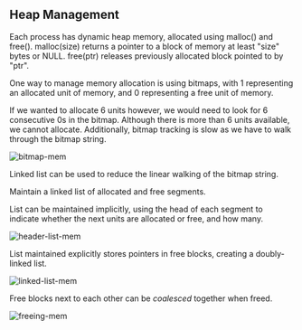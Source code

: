 ## Heap Management
Each process has dynamic heap memory, allocated using malloc() and free(). malloc(size) returns a pointer to a block of memory at least "size" bytes or NULL. free(ptr) releases previously allocated block pointed to by "ptr".

One way to manage memory allocation is using bitmaps, with 1 representing an allocated unit of memory, and 0 representing a free unit of memory.

If we wanted to allocate 6 units however, we would need to look for 6 consecutive 0s in the bitmap. Although there is more than 6 units available, we cannot allocate. Additionally, bitmap tracking is slow as we have to walk through the bitmap string.

![bitmap-mem](bitmap-mem.png)

Linked list can be used to reduce the linear walking of the bitmap string.

Maintain a linked list of allocated and free segments.

List can be maintained implicitly, using the head of each segment to indicate whether the next units are allocated or free, and how many.

![header-list-mem](header-list-mem.png)

List maintained explicitly stores pointers in free blocks, creating a doubly-linked list.

![linked-list-mem](linked-list-mem.png)

Free blocks next to each other can be *coalesced* together when freed.

![freeing-mem](freeing-mem.png)

